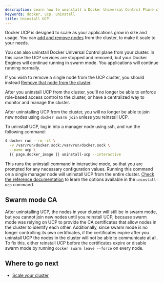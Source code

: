 ```yaml
---
description: Learn how to uninstall a Docker Universal Control Plane cluster.
keywords: docker, ucp, uninstall
title: Uninstall UCP
---
```


Docker UCP is designed to scale as your applications grow in size and usage.
You can [add and remove nodes](../configure/scale-your-cluster.md) from the
cluster, to make it scale to your needs.

You can also uninstall Docker Universal Control plane from your cluster. In this
case the UCP services are stopped and removed, but your Docker Engines will
continue running in swarm mode. You applications will continue running normally.

If you wish to remove a single node from the UCP cluster, you should instead
[Remove that node from the cluster](../configure/scale-your-cluster.md).

After you uninstall UCP from the cluster, you'll no longer be able to enforce
role-based access control to the cluster, or have a centralized way to monitor
and manage the cluster.

After uninstalling UCP from the cluster, you will no longer be able to join new
nodes using `docker swarm join` unless you reinstall UCP.

To uninstall UCP, log in into a manager node using ssh, and run the following
command:

```bash
$ docker run --rm -it \
  -v /var/run/docker.sock:/var/run/docker.sock \
  --name ucp \
  {{ page.docker_image }} uninstall-ucp --interactive
```

This runs the uninstall command in interactive mode, so that you are prompted
for any necessary configuration values. Running this command on a single manager
node will uninstall UCP from the entire cluster.  [Check the reference
documentation](../../../reference/cli/index.md) to learn the options available
in the `uninstall-ucp` command.

## Swarm mode CA

After uninstalling UCP, the nodes in your cluster will still be in swarm mode, but you cannot
join new nodes until you reinstall UCP, because swarm mode was relying on UCP to provide the
CA certificates that allow nodes in the cluster to identify each other. Additionally, since
swarm mode is no longer controlling its own certificates, if the certificates expire after 
you uninstall UCP the nodes in the cluster will not be able to communicate at all. To fix this,
either reinstall UCP before the certificates expire or disable swarm mode by running
`docker swarm leave --force` on every node.

## Where to go next

* [Scale your cluster](../configure/scale-your-cluster.md)
